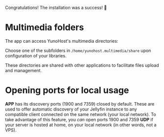 
Congratulations! The installation was a success! 🎉

# Multimedia folders

The app can access YunoHost's multimedia directories:

Choose one of the subfolders in `/home/yunohost.multimedia/share` upon configuration of your libraries.

These directories are shared with other applications to facilitate files upload and management.

# Opening ports for local usage

__APP__ has its discovery ports (1900 and 7359) closed by default. These are used to offer automatic discovery of your Jellyfin instance to any compatible client connected on the same network (your local network).
To take advantage of this feature, you *can* open ports 1900 and 7359 **UDP** if your server is hosted at home, on your local network (in other words, not a VPS).
